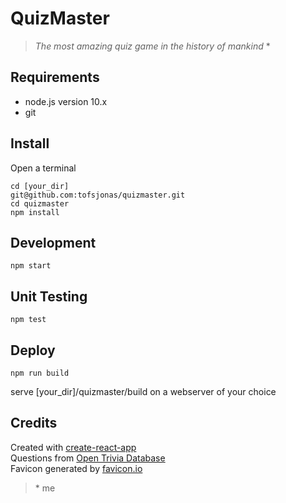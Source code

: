 # QuizMaster
> *The most amazing quiz game in the history of mankind* *


## Requirements

- node.js version 10.x
- git

## Install

Open a terminal  

```
cd [your_dir]
git@github.com:tofsjonas/quizmaster.git
cd quizmaster
npm install
```

## Development
```
npm start
```
## Unit Testing
```
npm test
```

## Deploy
```
npm run build
```
serve [your_dir]/quizmaster/build on a webserver of your choice

## Credits
Created with
[create-react-app](https://github.com/facebook/create-react-app)  
Questions from
[Open Trivia Database](https://opentdb.com/)  
Favicon generated by
[favicon.io](https://favicon.io/favicon-generator/)

> \* me 